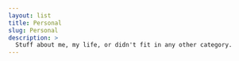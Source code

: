 ```yaml
---
layout: list
title: Personal
slug: Personal
description: >
  Stuff about me, my life, or didn't fit in any other category.
---
```


